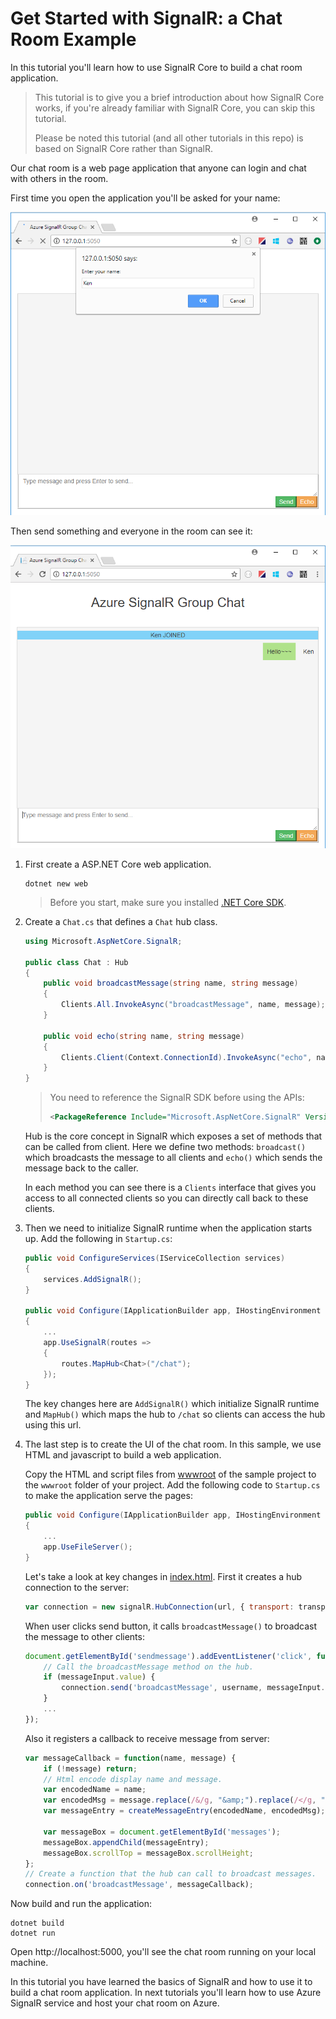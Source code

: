 # Get Started with SignalR: a Chat Room Example

In this tutorial you'll learn how to use SignalR Core to build a chat room application.

> This tutorial is to give you a brief introduction about how SignalR Core works, if you're already familiar with SignalR Core, you can skip this tutorial.
>
> Please be noted this tutorial (and all other tutorials in this repo) is based on SignalR Core rather than SignalR.

Our chat room is a web page application that anyone can login and chat with others in the room.

First time you open the application you'll be asked for your name:

![chat-room-1](images/chat-room-1.png)

Then send something and everyone in the room can see it:

![chat-room-2](images/chat-room-2.png)

1.  First create a ASP.NET Core web application.

    ```
    dotnet new web
    ```

    > Before you start, make sure you installed [.NET Core SDK](https://www.microsoft.com/net/learn/get-started).

2.  Create a `Chat.cs` that defines a `Chat` hub class.

    ```cs
    using Microsoft.AspNetCore.SignalR;

    public class Chat : Hub
    {
        public void broadcastMessage(string name, string message)
        {
            Clients.All.InvokeAsync("broadcastMessage", name, message);
        }

        public void echo(string name, string message)
        {
            Clients.Client(Context.ConnectionId).InvokeAsync("echo", name, message + " (echo from server)");
        }
    }
    ```

    > You need to reference the SignalR SDK before using the APIs:
    >
    > ```xml
    > <PackageReference Include="Microsoft.AspNetCore.SignalR" Version="1.0.0-preview1-t000" />
    > ```

    Hub is the core concept in SignalR which exposes a set of methods that can be called from client. Here we define two methods: `broadcast()` which broadcasts the message to all clients and `echo()` which sends the message back to the caller.

    In each method you can see there is a `Clients` interface that gives you access to all connected clients so you can directly call back to these clients.

3.  Then we need to initialize SignalR runtime when the application starts up. Add the following in `Startup.cs`:

    ```cs
    public void ConfigureServices(IServiceCollection services)
    {
        services.AddSignalR();
    }

    public void Configure(IApplicationBuilder app, IHostingEnvironment env)
    {
        ...
        app.UseSignalR(routes =>
        {
            routes.MapHub<Chat>("/chat");
        });
    }
    ```

    The key changes here are `AddSignalR()` which initialize SignalR runtime and `MapHub()` which maps the hub to `/chat` so clients can access the hub using this url.

4.  The last step is to create the UI of the chat room. In this sample, we use HTML and javascript to build a web application.

    Copy the HTML and script files from [wwwroot](../samples/ChatRoomLocal/wwwroot) of the sample project to the `wwwroot` folder of your project.
    Add the following code to `Startup.cs` to make the application serve the pages:

    ```cs
    public void Configure(IApplicationBuilder app, IHostingEnvironment env)
    {
        ...
        app.UseFileServer();
    }
    ```

    Let's take a look at key changes in [index.html](../samples/ChatRoomLocal/wwwroot/index.html). First it creates a hub connection to the server:

    ```js
    var connection = new signalR.HubConnection(url, { transport: transport });
    ```

    When user clicks send button, it calls `broadcastMessage()` to broadcast the message to other clients:

    ```js
    document.getElementById('sendmessage').addEventListener('click', function (event) {
        // Call the broadcastMessage method on the hub.
        if (messageInput.value) {
            connection.send('broadcastMessage', username, messageInput.value);
        }
        ...
    });
    ```

    Also it registers a callback to receive message from server:

    ```js
    var messageCallback = function(name, message) {
        if (!message) return;
        // Html encode display name and message.
        var encodedName = name;
        var encodedMsg = message.replace(/&/g, "&amp;").replace(/</g, "&lt;").replace(/>/g, "&gt;");
        var messageEntry = createMessageEntry(encodedName, encodedMsg);

        var messageBox = document.getElementById('messages');
        messageBox.appendChild(messageEntry);
        messageBox.scrollTop = messageBox.scrollHeight;
    };
    // Create a function that the hub can call to broadcast messages.
    connection.on('broadcastMessage', messageCallback);
    ```

Now build and run the application:

```
dotnet build
dotnet run
```

Open http://localhost:5000, you'll see the chat room running on your local machine.

In this tutorial you have learned the basics of SignalR and how to use it to build a chat room application.
In next tutorials you'll learn how to use Azure SignalR service and host your chat room on Azure.